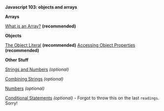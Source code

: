 **Javascript 103: objects and arrays**


**Arrays**

[What is an Array?](https://teamtreehouse.com/library/javascript-loops-arrays-and-objects/tracking-multiple-items-with-arrays/what-is-an-array) **(recommended)**


**Objects**

[The Object Literal](https://teamtreehouse.com/library/javascript-loops-arrays-and-objects/tracking-data-using-objects/the-object-literal) **(recommended)**
[Accessing Object Properties](https://teamtreehouse.com/library/javascript-loops-arrays-and-objects/tracking-data-using-objects/accessing-object-properties) **(recommended)**

**Other Stuff**

[Strings and Numbers](https://teamtreehouse.com/library/javascript-basics/storing-and-tracking-information-with-variables/strings-and-numbers) _(optional)_

[Combining Strings](https://teamtreehouse.com/library/javascript-basics/storing-and-tracking-information-with-variables/combining-strings-2) _(optional)_

[Numbers](https://teamtreehouse.com/library/javascript-basics/working-with-numbers/numbers) _(optional)_

[Conditional Statements](https://teamtreehouse.com/library/javascript-basics/making-decisions-with-conditional-statements/introducing-conditional-statements) _(optional)_
	- Forgot to throw this on the last `readings`. Sorry!
